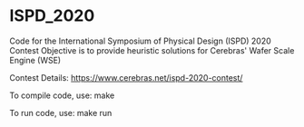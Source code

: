 # ISPD_2020
Code for the International Symposium of Physical Design (ISPD) 2020 Contest
Objective is to provide heuristic solutions for Cerebras' Wafer Scale Engine (WSE)

Contest Details: https://www.cerebras.net/ispd-2020-contest/

To compile code, use:
make

To run code, use:
make run

